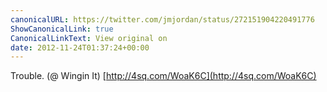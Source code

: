 ```yaml
---
canonicalURL: https://twitter.com/jmjordan/status/272151904220491776
ShowCanonicalLink: true
CanonicalLinkText: View original on
date: 2012-11-24T01:37:24+00:00
---
```

Trouble. (@ Wingin It) [http://4sq.com/WoaK6C](http://4sq.com/WoaK6C)